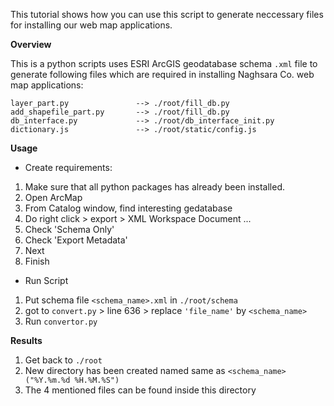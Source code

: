 This tutorial shows how you can use this script to generate neccessary files for installing our web map applications.

**Overview**

This is a python scripts uses ESRI ArcGIS geodatabase schema `.xml` file to generate following files which are required in installing Naghsara Co. web map applications:

```
layer_part.py               --> ./root/fill_db.py       
add_shapefile_part.py       --> ./root/fill_db.py
db_interface.py             --> ./root/db_interface_init.py
dictionary.js               --> ./root/static/config.js
```

**Usage**
* Create requirements:

1. Make sure that all python packages has already been installed.
2. Open ArcMap
3. From Catalog window, find interesting gedatabase
4. Do right click > export > XML Workspace Document ...
5. Check 'Schema Only'
6. Check 'Export Metadata'
7. Next
8. Finish

* Run Script
1. Put schema file `<schema_name>.xml` in `./root/schema`
2. got to `convert.py` > line 636 > replace `'file_name'` by `<schema_name>`
3. Run `convertor.py`

**Results**
1. Get back to `./root`
2. New directory has been created named same as `<schema_name> ("%Y.%m.%d %H.%M.%S")`
3. The 4 mentioned files can be found inside this directory
